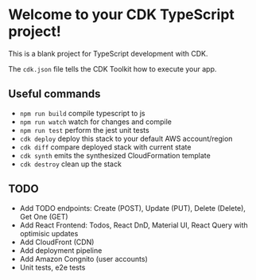 # Welcome to your CDK TypeScript project!

This is a blank project for TypeScript development with CDK.

The `cdk.json` file tells the CDK Toolkit how to execute your app.

## Useful commands

 * `npm run build`   compile typescript to js
 * `npm run watch`   watch for changes and compile
 * `npm run test`    perform the jest unit tests
 * `cdk deploy`      deploy this stack to your default AWS account/region
 * `cdk diff`        compare deployed stack with current state
 * `cdk synth`       emits the synthesized CloudFormation template
 * `cdk destroy`     clean up the stack

## TODO

- Add TODO endpoints: Create (POST), Update (PUT), Delete (Delete), Get One (GET)
- Add React Frontend: Todos, React DnD, Material UI, React Query with optimisic updates
- Add CloudFront (CDN)
- Add deployment pipeline
- Add Amazon Congnito (user accounts)
- Unit tests, e2e tests
